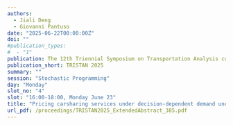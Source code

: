 ```yaml
---
authors:
  - Jiali Deng
  - Giovanni Pantuso
date: "2025-06-22T00:00:00Z"
doi: ""
#publication_types:
#  - "1"
publication: The 12th Triennial Symposium on Transportation Analysis conference
publication_short: TRISTAN 2025
summary: ""
session: "Stochastic Programming"
day: "Monday"
slot_no: "4"
slot: "16:00-18:00, Monday June 23"
title: "Pricing carsharing services under decision-dependent demand uncertainty: A two-stage stochastic programming approach"
url_pdf: /proceedings/TRISTAN2025_ExtendedAbstract_385.pdf
---
```

